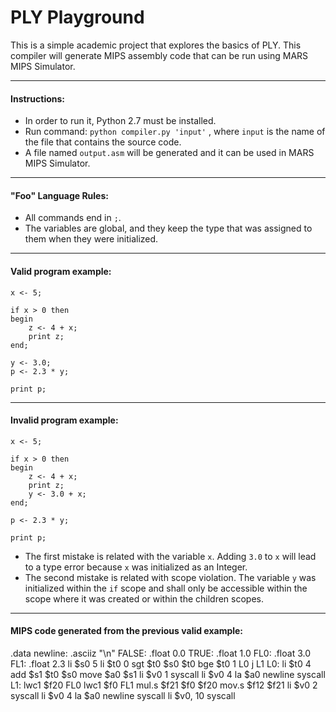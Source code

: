 PLY Playground
==========================================

This is a simple academic project that explores the basics of PLY. This compiler will generate MIPS assembly code that can be run using MARS MIPS Simulator.

----
#### Instructions:
* In order to run it, Python 2.7 must be installed.
* Run command: `python compiler.py 'input'` , where `input` is the name of the file that contains the source code.
* A file named `output.asm` will be generated and it can be used in MARS MIPS Simulator.

----
#### "Foo" Language Rules:
* All commands end in `;`.
* The variables are global, and they keep the type that was assigned to them when they were initialized.

----
#### Valid program example:
	x <- 5;

	if x > 0 then
	begin
		z <- 4 + x;
		print z;
	end;

	y <- 3.0;
	p <- 2.3 * y;

	print p;

----
#### Invalid program example:

	x <- 5;

	if x > 0 then
	begin
		z <- 4 + x;
		print z;
		y <- 3.0 + x;
	end;

	p <- 2.3 * y;

	print p;


- The first mistake is related with the variable `x`. Adding `3.0` to `x` will lead to a type error because `x` was initialized as an Integer.
- The second mistake is related with scope violation. The variable `y` was initialized within the `if` scope and shall only be accessible within the scope where it was created or within the children scopes.


----
#### MIPS code generated from the previous valid example:

.data
newline: .asciiz "\n"
FALSE: .float 0.0
TRUE: .float 1.0
FL0: .float 3.0
FL1: .float 2.3
li $s0 5
li $t0 0
sgt $t0 $s0 $t0
bge $t0 1 L0
j L1
L0:
li $t0 4
add $s1 $t0 $s0
move $a0 $s1
li $v0 1
syscall
li $v0 4
la $a0 newline
syscall
L1:
lwc1 $f20 FL0
lwc1 $f0 FL1
mul.s $f21 $f0 $f20
mov.s $f12 $f21
li $v0 2
syscall
li $v0 4
la $a0 newline
syscall
li $v0, 10
syscall
